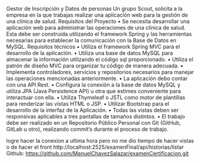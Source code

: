 Gestor de Inscripción y Datos de personas
Un grupo Scout, solicita a la empresa en la que trabajas realizar una aplicación web
para la gestión de una clínica de salud.
Requisitos del Proyecto
• Se necesita desarrollar una aplicación web para administrar las operaciones de una
clínica de salud. Esta debe ser construida utilizando el framework Spring y las
herramientas necesarias para establecer la comunicación con la Base de Datos en
MySQL.
Requisitos técnicos
• Utiliza el framework Spring MVC para el desarrollo de la aplicación.
• Utiliza una base de datos MySQL para almacenar la información utilizando el código
sql proporcionado.
• Utiliza el patrón de diseño MVC para organizar tu código de manera adecuada.
• Implementa controladores, servicios y repositorios necesarios para manejar las
operaciones mencionadas anteriormente.
• La aplicación debo contar con una API Rest.
• Configura la conexión a la base de datos MySQL y utiliza JPA (Java Persistence API)
u otra que estimes conveniente para interactuar con ella.
• Utiliza Thymeleaf o JSTL como motor de plantillas para renderizar las vistas HTML o
JSP.
• Utilizar Bootstrap para el desarrollo de la interfaz de la Aplicación.
• Todas las vistas deben ser responsivas aplicables a tres pantallas de tamaños
distintos.
• El trabajo debe ser realizado en un Repositorio Público Personal con Git (GitHub,
GitLab u otro), realizando commit’s durante el proceso de trabajo.

logre hacer la conexion a ultima hora pero no me dio tiempo de hacer vistas o de hacer el front http://localhost:2525/examenFinal/api/historias/listar
Github:  https://github.com/ManuelChavezSalazar/examenCertificacion.git
